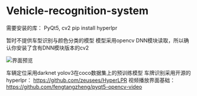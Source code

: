 # Vehicle-recognition-system
需要安装的库：
PyQt5, cv2
pip install hyperlpr

暂时不提供车型识别与颜色分类的模型
模型采用opencv DNN模块读取，所以确认你安装了含有DNN模块版本的cv2

![界面预览](https://github.com/PT123123/Vehicle-recognition-system/blob/master/png/1.jpg)

车辆定位采用darknet yolov3在coco数据集上的预训练模型
车牌识别采用开源的hyperlpr：
https://github.com/zeusees/HyperLPR
视频播放界面基础：
https://github.com/fengtangzheng/pyqt5-opencv-video
